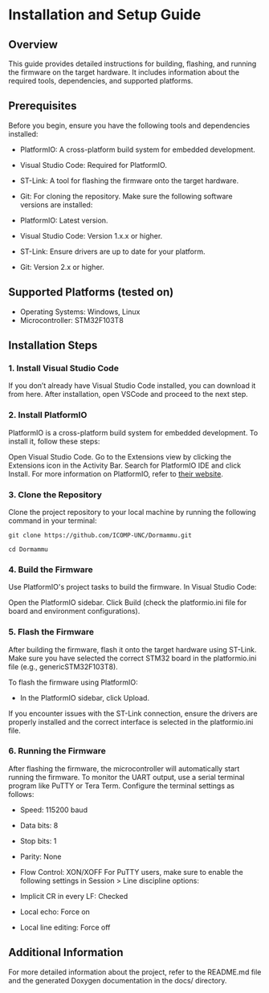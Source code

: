 # Installation and Setup Guide
## Overview
This guide provides detailed instructions for building, flashing, and running the firmware on the target hardware. It includes information about the required tools, dependencies, and supported platforms.

## Prerequisites
Before you begin, ensure you have the following tools and dependencies installed:

- PlatformIO: A cross-platform build system for embedded development.
- Visual Studio Code: Required for PlatformIO.
- ST-Link: A tool for flashing the firmware onto the target hardware.
- Git: For cloning the repository.
Make sure the following software versions are installed:

- PlatformIO: Latest version.
- Visual Studio Code: Version 1.x.x or higher.
- ST-Link: Ensure drivers are up to date for your platform.
- Git: Version 2.x or higher.
## Supported Platforms (tested on)
- Operating Systems: Windows, Linux
- Microcontroller: STM32F103T8
## Installation Steps
### 1. Install Visual Studio Code
If you don’t already have Visual Studio Code installed, you can download it from here. After installation, open VSCode and proceed to the next step.

### 2. Install PlatformIO
PlatformIO is a cross-platform build system for embedded development. To install it, follow these steps:

Open Visual Studio Code.
Go to the Extensions view by clicking the Extensions icon in the Activity Bar.
Search for PlatformIO IDE and click Install.
For more information on PlatformIO, refer to [their website](https://platformio.org/).

### 3. Clone the Repository
Clone the project repository to your local machine by running the following command in your terminal:

`git clone https://github.com/ICOMP-UNC/Dormammu.git`

`cd Dormammu`

### 4. Build the Firmware
Use PlatformIO's project tasks to build the firmware. In Visual Studio Code:

Open the PlatformIO sidebar.
Click Build (check the platformio.ini file for board and environment configurations).

### 5. Flash the Firmware
After building the firmware, flash it onto the target hardware using ST-Link. Make sure you have selected the correct STM32 board in the platformio.ini file (e.g., genericSTM32F103T8).

To flash the firmware using PlatformIO:

- In the PlatformIO sidebar, click Upload.

If you encounter issues with the ST-Link connection, ensure the drivers are properly installed and the correct interface is selected in the platformio.ini file.

### 6. Running the Firmware
After flashing the firmware, the microcontroller will automatically start running the firmware. To monitor the UART output, use a serial terminal program like PuTTY or Tera Term. Configure the terminal settings as follows:

- Speed: 115200 baud
- Data bits: 8
- Stop bits: 1
- Parity: None
- Flow Control: XON/XOFF
For PuTTY users, make sure to enable the following settings in Session > Line discipline options:

- Implicit CR in every LF: Checked
- Local echo: Force on
- Local line editing: Force off


## Additional Information
For more detailed information about the project, refer to the README.md file and the generated Doxygen documentation in the docs/ directory.



